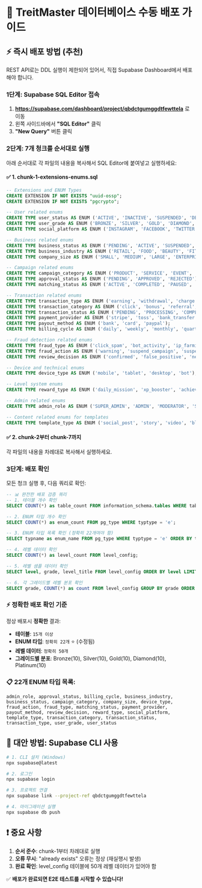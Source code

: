 # 🚀 TreitMaster 데이터베이스 수동 배포 가이드

## ⚡ 즉시 배포 방법 (추천)

REST API로는 DDL 실행이 제한되어 있어서, 직접 Supabase Dashboard에서 배포해야 합니다.

### 1단계: Supabase SQL Editor 접속
1. **https://supabase.com/dashboard/project/qbdctgumggdtfewttela** 로 이동
2. 왼쪽 사이드바에서 **"SQL Editor"** 클릭
3. **"New Query"** 버튼 클릭

### 2단계: 7개 청크를 순서대로 실행

아래 순서대로 각 파일의 내용을 복사해서 SQL Editor에 붙여넣고 실행하세요:

#### ✅ 1. chunk-1-extensions-enums.sql
```sql
-- Extensions and ENUM Types
CREATE EXTENSION IF NOT EXISTS "uuid-ossp";
CREATE EXTENSION IF NOT EXISTS "pgcrypto";

-- User related enums
CREATE TYPE user_status AS ENUM ('ACTIVE', 'INACTIVE', 'SUSPENDED', 'DELETED');
CREATE TYPE user_grade AS ENUM ('BRONZE', 'SILVER', 'GOLD', 'DIAMOND', 'PLATINUM');
CREATE TYPE social_platform AS ENUM ('INSTAGRAM', 'FACEBOOK', 'TWITTER', 'TIKTOK', 'YOUTUBE', 'BLOG');

-- Business related enums  
CREATE TYPE business_status AS ENUM ('PENDING', 'ACTIVE', 'SUSPENDED', 'REJECTED');
CREATE TYPE business_industry AS ENUM ('RETAIL', 'FOOD', 'BEAUTY', 'FITNESS', 'EDUCATION', 'TECH', 'OTHER');
CREATE TYPE company_size AS ENUM ('SMALL', 'MEDIUM', 'LARGE', 'ENTERPRISE');

-- Campaign related enums
CREATE TYPE campaign_category AS ENUM ('PRODUCT', 'SERVICE', 'EVENT', 'BRAND', 'APP', 'OTHER');
CREATE TYPE approval_status AS ENUM ('PENDING', 'APPROVED', 'REJECTED');  
CREATE TYPE matching_status AS ENUM ('ACTIVE', 'COMPLETED', 'PAUSED', 'CANCELLED');

-- Transaction related enums
CREATE TYPE transaction_type AS ENUM ('earning', 'withdrawal', 'charge', 'refund');
CREATE TYPE transaction_category AS ENUM ('click', 'bonus', 'referral', 'penalty');
CREATE TYPE transaction_status AS ENUM ('PENDING', 'PROCESSING', 'COMPLETED', 'FAILED', 'CANCELLED');
CREATE TYPE payment_provider AS ENUM ('stripe', 'toss', 'bank_transfer');
CREATE TYPE payout_method AS ENUM ('bank', 'card', 'paypal');
CREATE TYPE billing_cycle AS ENUM ('daily', 'weekly', 'monthly', 'quarterly');

-- Fraud detection related enums
CREATE TYPE fraud_type AS ENUM ('click_spam', 'bot_activity', 'ip_farming', 'pattern_anomaly', 'account_farming');
CREATE TYPE fraud_action AS ENUM ('warning', 'suspend_campaign', 'suspend_user', 'block_ip');
CREATE TYPE review_decision AS ENUM ('confirmed', 'false_positive', 'needs_investigation');

-- Device and technical enums
CREATE TYPE device_type AS ENUM ('mobile', 'tablet', 'desktop', 'bot');

-- Level system enums
CREATE TYPE reward_type AS ENUM ('daily_mission', 'xp_booster', 'achievement', 'daily_bonus', 'friend_referral', 'grade_upgrade', 'level_up');

-- Admin related enums
CREATE TYPE admin_role AS ENUM ('SUPER_ADMIN', 'ADMIN', 'MODERATOR', 'SUPPORT');

-- Content related enums for templates
CREATE TYPE template_type AS ENUM ('social_post', 'story', 'video', 'blog', 'email');
```

#### ✅ 2. chunk-2부터 chunk-7까지
각 파일의 내용을 차례대로 복사해서 실행하세요.

### 3단계: 배포 확인
모든 청크 실행 후, 다음 쿼리로 확인:

```sql
-- 📊 완전한 배포 검증 쿼리
-- 1. 테이블 개수 확인
SELECT COUNT(*) as table_count FROM information_schema.tables WHERE table_schema = 'public';

-- 2. ENUM 타입 개수 확인  
SELECT COUNT(*) as enum_count FROM pg_type WHERE typtype = 'e';

-- 3. ENUM 타입 목록 확인 (정확히 22개여야 함)
SELECT typname as enum_name FROM pg_type WHERE typtype = 'e' ORDER BY typname;

-- 4. 레벨 데이터 확인
SELECT COUNT(*) as level_count FROM level_config;

-- 5. 레벨 샘플 데이터 확인
SELECT level, grade, level_title FROM level_config ORDER BY level LIMIT 5;

-- 6. 각 그레이드별 레벨 분포 확인
SELECT grade, COUNT(*) as count FROM level_config GROUP BY grade ORDER BY grade;
```

### ⚡ 정확한 배포 확인 기준
정상 배포시 **정확한** 결과:
- **테이블**: `15개 이상`
- **ENUM 타입**: `정확히 22개` ⭐ (수정됨)
- **레벨 데이터**: `정확히 50개`
- **그레이드별 분포**: Bronze(10), Silver(10), Gold(10), Diamond(10), Platinum(10)

### 📋 22개 ENUM 타입 목록:
`admin_role, approval_status, billing_cycle, business_industry, business_status, campaign_category, company_size, device_type, fraud_action, fraud_type, matching_status, payment_provider, payout_method, review_decision, reward_type, social_platform, template_type, transaction_category, transaction_status, transaction_type, user_grade, user_status`

## 🔧 대안 방법: Supabase CLI 사용

```bash
# 1. CLI 설치 (Windows)
npx supabase@latest

# 2. 로그인
npx supabase login

# 3. 프로젝트 연결
npx supabase link --project-ref qbdctgumggdtfewttela

# 4. 마이그레이션 실행
npx supabase db push
```

## ❗ 중요 사항

1. **순서 준수**: chunk-1부터 차례대로 실행
2. **오류 무시**: "already exists" 오류는 정상 (재실행시 발생)
3. **완료 확인**: level_config 테이블에 50개 레벨 데이터가 있어야 함

✅ **배포가 완료되면 E2E 테스트를 시작할 수 있습니다!**